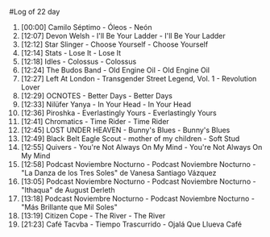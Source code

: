 #Log of 22 day

1. [00:00] Camilo Séptimo - Óleos - Neón
1. [12:07] Devon Welsh - I'll Be Your Ladder - I'll Be Your Ladder
1. [12:12] Star Slinger - Choose Yourself - Choose Yourself
1. [12:14] Stats - Lose It - Lose It
1. [12:18] Idles - Colossus - Colossus
1. [12:24] The Budos Band - Old Engine Oil - Old Engine Oil
1. [12:27] Left At London - Transgender Street Legend, Vol. 1 - Revolution Lover
1. [12:29] OCNOTES - Better Days - Better Days
1. [12:33] Nilüfer Yanya - In Your Head - In Your Head
1. [12:36] Piroshka - Everlastingly Yours - Everlastingly Yours
1. [12:41] Chromatics - Time Rider - Time Rider
1. [12:45] LOST UNDER HEAVEN - Bunny's Blues - Bunny's Blues
1. [12:49] Black Belt Eagle Scout - mother of my children - Soft Stud
1. [12:55] Quivers - You're Not Always On My Mind - You're Not Always On My Mind
1. [12:58] Podcast Noviembre Nocturno - Podcast Noviembre Nocturno - "La Danza de los Tres Soles" de Vanesa Santiago Vázquez
1. [13:05] Podcast Noviembre Nocturno - Podcast Noviembre Nocturno - "Ithaqua" de August Derleth
1. [13:18] Podcast Noviembre Nocturno - Podcast Noviembre Nocturno - "Más Brillante que Mil Soles"
1. [13:19] Citizen Cope - The River - The River
1. [21:23] Café Tacvba - Tiempo Trascurrido - Ojalá Que Llueva Café
